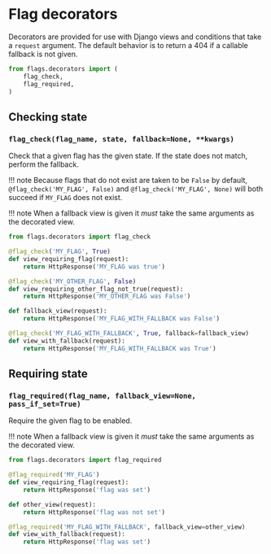 # Flag decorators

Decorators are provided for use with Django views and conditions that take a `request` argument. The default behavior is to return a 404 if a callable fallback is not given.

```python
from flags.decorators import (
    flag_check,
    flag_required,
)
```

## Checking state

### `flag_check(flag_name, state, fallback=None, **kwargs)`

Check that a given flag has the given state. If the state does not match, perform the fallback.

!!! note
    Because flags that do not exist are taken to be `False` by default, `@flag_check('MY_FLAG', False)` and `@flag_check('MY_FLAG', None)` will both succeed if `MY_FLAG` does not exist.

!!! note
    When a fallback view is given it *must* take the same arguments as the decorated view.

```python
from flags.decorators import flag_check

@flag_check('MY_FLAG', True)
def view_requiring_flag(request):
    return HttpResponse('MY_FLAG was true')

@flag_check('MY_OTHER_FLAG', False)
def view_requiring_other_flag_not_true(request):
    return HttpResponse('MY_OTHER_FLAG was False')

def fallback_view(request):
    return HttpResponse('MY_FLAG_WITH_FALLBACK was False')

@flag_check('MY_FLAG_WITH_FALLBACK', True, fallback=fallback_view)
def view_with_fallback(request):
    return HttpResponse('MY_FLAG_WITH_FALLBACK was True')
```


## Requiring state

### `flag_required(flag_name, fallback_view=None, pass_if_set=True)`

Require the given flag to be enabled.

!!! note
    When a fallback view is given it *must* take the same arguments as the decorated view.

```python
from flags.decorators import flag_required

@flag_required('MY_FLAG')
def view_requiring_flag(request):
    return HttpResponse('flag was set')

def other_view(request):
    return HttpResponse('flag was not set')

@flag_required('MY_FLAG_WITH_FALLBACK', fallback_view=other_view)
def view_with_fallback(request):
    return HttpResponse('flag was set')
```
